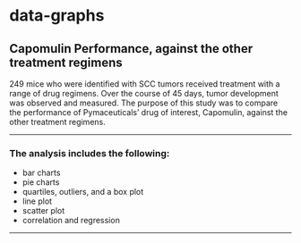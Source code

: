# data-graphs

## Capomulin Performance, against the other treatment regimens

249 mice who were identified with SCC tumors received treatment with a range of drug regimens. 
Over the course of 45 days, tumor development was observed and measured. 
The purpose of this study was to compare the performance of Pymaceuticals’ drug of interest, Capomulin, against the other treatment regimens.

-----

### The analysis includes the following:
+ bar charts 
+ pie charts
+ quartiles, outliers, and a box plot
+ line plot 
+ scatter plot
+ correlation and regression
-----
